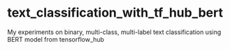 # text_classification_with_tf_hub_bert
My experiments on binary, multi-class, multi-label text classification using BERT model from tensorflow_hub
